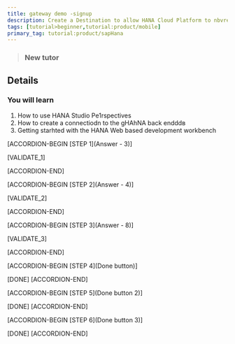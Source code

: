```yaml
---
title: gateway demo -signup
description: Create a Destination to allow HANA Cloud Platform to nbvread/write data
tags: [tutorial>beginner,tutorial:product/mobile]
primary_tag: tutorial:product/sapHana
---
```


>### New tutor

## Details
### You will learn  
1. How to use HANA Studio Pe1rspectives
2. How to create a connectiodn to the gHAhNA back endddв
3. Getting starhted with the HANA Web based development workbench

[ACCORDION-BEGIN [STEP 1](Answer - 3)]

[VALIDATE_1]

[ACCORDION-END]      

[ACCORDION-BEGIN [STEP 2](Answer - 4)]

[VALIDATE_2]

[ACCORDION-END]

[ACCORDION-BEGIN [STEP 3](Answer - 8)]

[VALIDATE_3]

[ACCORDION-END]

[ACCORDION-BEGIN [STEP 4](Done button)]

[DONE]
[ACCORDION-END]

[ACCORDION-BEGIN [STEP 5](Done button 2)]

[DONE]
[ACCORDION-END]

[ACCORDION-BEGIN [STEP 6](Done button 3)]

[DONE]
[ACCORDION-END]

